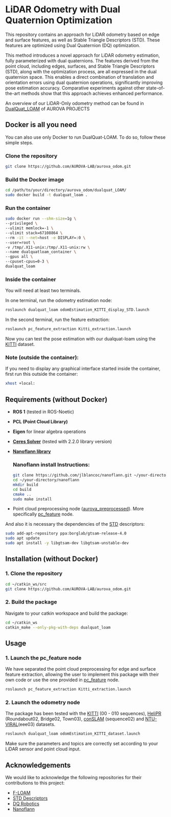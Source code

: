 
# LiDAR Odometry with Dual Quaternion Optimization

This repository contains an approach for LiDAR odometry based on edge and surface features, as well as Stable Triangle Descriptors (STD). These features are optimized using Dual Quaternion (DQ) optimization.

This method introduces a novel approach for LiDAR odometry estimation, fully parameterized with dual quaternions. The features derived from the point cloud, including edges, surfaces, and Stable Triangle Descriptors (STD), along with the optimization process, are all expressed in the dual quaternion space. This enables a direct combination of translation and orientation errors using dual quaternion operations, significantly improving pose estimation accuracy. Comparative experiments against other state-of-the-art methods show that this approach achieves enhanced performance.

An overview of our LiDAR-Only odometry method can be found in [DualQuat_LOAM](https://aurova-projects.github.io/dualquat_loam/) of AUROVA PROJECTS

## Docker is all you need

You can also use only Docker to run DualQuat-LOAM. To do so, follow these simple steps.

### Clone the repository

```bash
git clone https://github.com/AUROVA-LAB/aurova_odom.git
```

### Build the Docker image

```bash
cd /path/to/your/directory/aurova_odom/dualquat_LOAM/
sudo docker build -t dualquat_loam .
```

### Run the container

```bash
sudo docker run --shm-size=1g \
--privileged \
--ulimit memlock=-1 \
--ulimit stack=67108864 \
--rm -it --net=host -e DISPLAY=:0 \
--user=root \
-v /tmp/.X11-unix:/tmp/.X11-unix:rw \
--name dualquatloam_container \
--gpus all \
--cpuset-cpus=0-3 \
dualquat_loam
```

### Inside the container

You will need at least two terminals.

In one terminal, run the odometry estimation node:

```bash
roslaunch dualquat_loam odomEstimation_KITTI_display_STD.launch
```

In the second terminal, run the feature extraction:

```bash
roslaunch pc_feature_extraction Kitti_extraction.launch
```

Now you can test the pose estimation with our dualquat-loam using the [KITTI](https://www.cvlibs.net/datasets/kitti/raw_data.php) dataset.

### Note (outside the container):

If you need to display any graphical interface started inside the container, first run this outside the container:

```bash
xhost +local:
```

## Requirements (without Docker)

- **ROS 1** (tested in ROS-Noetic)
- **PCL (Point Cloud Library)**
- **Eigen** for linear algebra operations
- **[Ceres Solver](http://ceres-solver.org/)** (tested with 2.2.0 library version)
- **[Nanoflann library](https://github.com/jlblancoc/nanoflann)**

    ### Nanoflann install Instructions:
    ```bash
    git clone https://github.com/jlblancoc/nanoflann.git ~/your-directory/nanoflann
    cd ~/your-directory/nanoflann
    mkdir build 
    cd build
    cmake .. 
    sudo make install
    ```
        
- Point cloud preprocessing node ([aurova_preprocessed](https://github.com/AUROVA-LAB/aurova_preprocessed)). More specifically [pc_feature](https://github.com/AUROVA-LAB/aurova_preprocessed/tree/master/pc_features) node.

And also it is necessary the dependencies of the [STD]((https://github.com/hku-mars/STD)) descriptors:

```bash
sudo add-apt-repository ppa:borglab/gtsam-release-4.0
sudo apt update 
sudo apt install -y libgtsam-dev libgtsam-unstable-dev
```
## Installation (without Docker)

### 1. Clone the repository

```bash
cd ~/catkin_ws/src
git clone https://github.com/AUROVA-LAB/aurova_odom.git

```

### 2. Build the package

Navigate to your catkin workspace and build the package:

```bash
cd ~/catkin_ws
catkin_make --only-pkg-with-deps dualquat_loam
```

## Usage

### 1. Launch the pc_feature node

We have separated the point cloud preprocessing for edge and surface feature extraction, allowing the user to implement this package with their own code or use the one provided in [pc_feature](https://github.com/AUROVA-LAB/aurova_preprocessed/tree/master/pc_features) node.

```bash
roslaunch pc_feature_extraction Kitti_extraction.launch
```

### 2. Launch the odometry node

The package has been tested with the [KITTI](https://www.cvlibs.net/datasets/kitti/raw_data.php) (00 - 010 sequences), [HeliPR](https://sites.google.com/view/heliprdataset) (Roundabout02, Bridge02, Town03), [conSLAM](https://github.com/mac137/ConSLAM/tree/main) (sequence02) and [NTU-VIRAL](https://ntu-aris.github.io/ntu_viral_dataset/)(eee03) datasets.

```bash
roslaunch dualquat_loam odomEstimation_KITTI_dataset.launch
```
Make sure the parameters and topics are correctly set according to your LiDAR sensor and point cloud input.

## Acknowledgements

We would like to acknowledge the following repositories for their contributions to this project:

- [F-LOAM](https://github.com/wh200720041/floam)
- [STD Descriptors](https://github.com/hku-mars/STD)
- [DQ Robotics](https://github.com/dqrobotics)
- [Nanoflann](https://github.com/jlblancoc/nanoflann)
